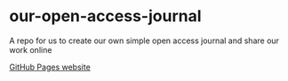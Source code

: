 # our-open-access-journal
A repo for us to create our own simple open access journal and share our work online

[GitHub Pages website](https://14143-dh-sustainability.github.io/our-open-access-journal/)
